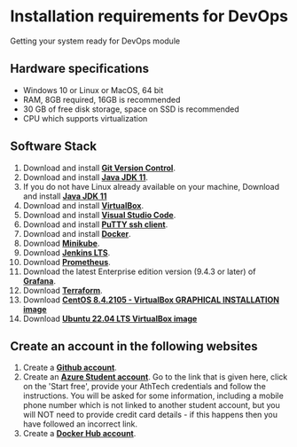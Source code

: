 # Installation requirements for DevOps
Getting your system ready for DevOps module
&nbsp;
&nbsp;

## Hardware specifications
- Windows 10 or Linux or MacOS, 64 bit
- RAM, 8GB required, 16GB is recommended
- 30 GB of free disk storage, space on SSD is recommended
- CPU which supports virtualization

## Software Stack
1. Download and install **[Git Version Control](https://git-scm.com/downloads)**.
2. Download and install **[Java JDK 11](https://adoptopenjdk.net/)**.
3. If you do not have Linux already available on your machine, Download and install **[Java JDK 11](https://adoptopenjdk.net/)**
4. Download and install **[VirtualBox](https://www.virtualbox.org/wiki/Downloads)**.
5. Download and install **[Visual Studio Code](https://code.visualstudio.com/)**.
6. Download and install **[PuTTY ssh client](https://www.putty.org/)**.
7. Download and install **[Docker](https://www.docker.com/products/docker-desktop)**.
8. Download  **[Minikube](https://minikube.sigs.k8s.io/docs/start/)**.
9. Download **[Jenkins LTS](https://www.jenkins.io/download/)**.
10. Download **[Prometheus](https://prometheus.io/download/)**.
11. Download the latest Enterprise edition version (9.4.3 or later) of **[Grafana](https://grafana.com/grafana/download)**.
12. Download **[Terraform](https://www.terraform.io/downloads.html)**.
13. Download **[CentOS 8.4.2105 - VirtualBox GRAPHICAL INSTALLATION image](https://www.linuxvmimages.com/images/centos-8/)**
14. Download **[Ubuntu 22.04 LTS VirtualBox image](https://www.linuxvmimages.com/images/ubuntu-2204/)**

## Create an account in the following websites
1. Create a **[Github account](https://github.com/join)**.
2. Create an **[Azure Student account](https://azure.microsoft.com/en-us/free/students/)**. Go to the link that is given here, click on the 'Start free', provide your AthTech credentials and follow the instructions. You will be asked for some information, including a mobile phone number which is not linked to another student account, but you will NOT need to provide credit card details - if this happens then you have followed an incorrect link.
3. Create a **[Docker Hub account](https://hub.docker.com/)**.
